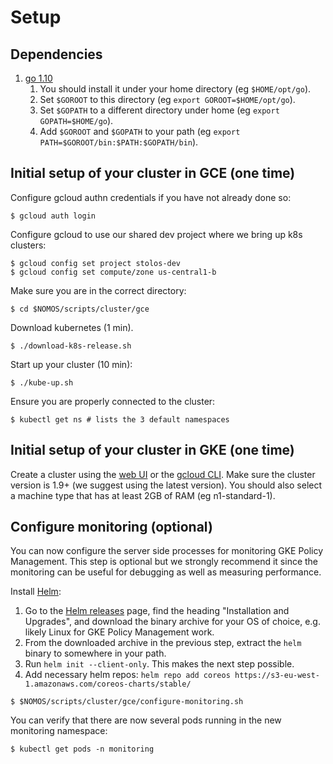 # Setup

## Dependencies

1.  [go 1.10](https://golang.org/doc/install)
    1.  You should install it under your home directory (eg `$HOME/opt/go`).
    1.  Set `$GOROOT` to this directory (eg `export GOROOT=$HOME/opt/go`).
    1.  Set `$GOPATH` to a different directory under home (eg `export
        GOPATH=$HOME/go`).
    1.  Add `$GOROOT` and `$GOPATH` to your path (eg `export
        PATH=$GOROOT/bin:$PATH:$GOPATH/bin`).

## Initial setup of your cluster in GCE (one time)

Configure gcloud authn credentials if you have not already done so:

```console
$ gcloud auth login
```

Configure gcloud to use our shared dev project where we bring up k8s clusters:

```console
$ gcloud config set project stolos-dev
$ gcloud config set compute/zone us-central1-b
```

Make sure you are in the correct directory:

```console
$ cd $NOMOS/scripts/cluster/gce
```

Download kubernetes (1 min).

```console
$ ./download-k8s-release.sh
```

Start up your cluster (10 min):

```console
$ ./kube-up.sh
```

Ensure you are properly connected to the cluster:

```console
$ kubectl get ns # lists the 3 default namespaces
```

## Initial setup of your cluster in GKE (one time)

Create a cluster using the [web UI](https://console.cloud.google.com) or the
[gcloud CLI](https://cloud.google.com/sdk/gcloud/reference/container/clusters/create).
Make sure the cluster version is 1.9+ (we suggest using the latest version). You
should also select a machine type that has at least 2GB of RAM (eg
n1-standard-1).

## Configure monitoring (optional)

You can now configure the server side processes for monitoring GKE Policy
Management. This step is optional but we strongly recommend it since the
monitoring can be useful for debugging as well as measuring performance.

Install [Helm](https://docs.helm.sh/using_helm/#installing-helm):

1.  Go to the [Helm releases](https://github.com/kubernetes/helm/releases) page,
    find the heading "Installation and Upgrades", and download the binary
    archive for your OS of choice, e.g. likely Linux for GKE Policy Management
    work.
1.  From the downloaded archive in the previous step, extract the `helm` binary
    to somewhere in your path.
1.  Run `helm init --client-only`. This makes the next step possible.
1.  Add necessary helm repos: `helm repo add coreos
    https://s3-eu-west-1.amazonaws.com/coreos-charts/stable/`

```console
$ $NOMOS/scripts/cluster/gce/configure-monitoring.sh
```

You can verify that there are now several pods running in the new monitoring
namespace:

```console
$ kubectl get pods -n monitoring
```
